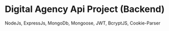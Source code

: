 # Digital Agency Api Project (Backend)

NodeJs, ExpressJs, MongoDb, Mongoose, JWT, BcryptJS, Cookie-Parser
